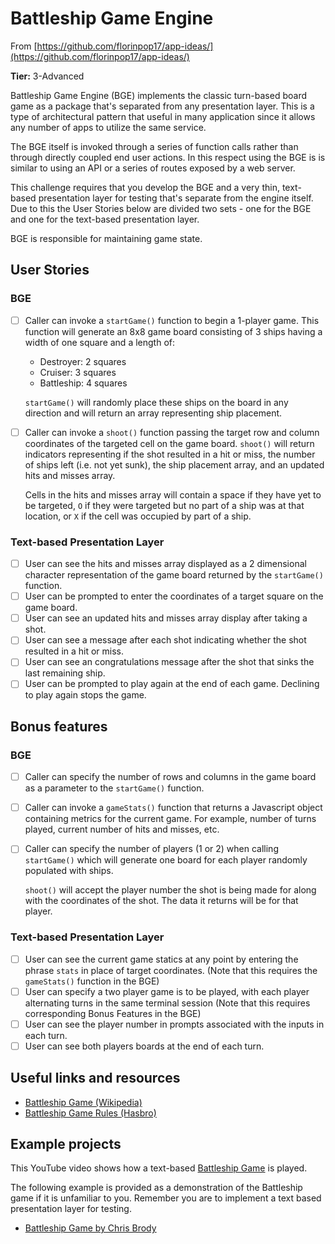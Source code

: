 # Battleship Game Engine

From [https://github.com/florinpop17/app-ideas/](https://github.com/florinpop17/app-ideas/)

**Tier:** 3-Advanced

Battleship Game Engine (BGE) implements the classic turn-based board game as a
package that's separated from any presentation layer. This is a type of
architectural pattern that useful in many application since it allows
any number of apps to utilize the same service.

The BGE itself is invoked through a series of function calls rather than
through directly coupled end user actions. In this respect using the BGE is
is similar to using an API or a series of routes exposed by a web server.

This challenge requires that you develop the BGE and a very thin, text-based
presentation layer for testing that's separate from the engine itself. Due to
this the User Stories below are divided two sets - one for the BGE and one
for the text-based presentation layer.

BGE is responsible for maintaining game state.

## User Stories

### BGE

-   [ ] Caller can invoke a `startGame()` function to begin a 1-player game. This function will generate an 8x8 game board consisting of 3 ships having a width of one square and a length of:

    -   Destroyer: 2 squares
    -   Cruiser: 3 squares
    -   Battleship: 4 squares

    `startGame()` will randomly place these ships on the board in any direction and will return an array representing ship placement.

-   [ ] Caller can invoke a `shoot()` function passing the target row and column coordinates of the targeted cell on the game board. `shoot()` will return indicators representing if the shot resulted in a hit or miss, the number of ships left (i.e. not yet sunk), the ship placement array, and an updated hits and misses array.

    Cells in the hits and misses array will contain a space if they have yet to be targeted, `O` if they were targeted but no part of a ship was at that location, or `X` if the cell was occupied by part of a ship.

### Text-based Presentation Layer

-   [ ] User can see the hits and misses array displayed as a 2 dimensional character representation of the game board returned by the `startGame()` function.
-   [ ] User can be prompted to enter the coordinates of a target square on the game board.
-   [ ] User can see an updated hits and misses array display after taking a shot.
-   [ ] User can see a message after each shot indicating whether the shot resulted in a hit or miss.
-   [ ] User can see an congratulations message after the shot that sinks the last remaining ship.
-   [ ] User can be prompted to play again at the end of each game. Declining to play again stops the game.

## Bonus features

### BGE

-   [ ] Caller can specify the number of rows and columns in the game board as a parameter to the `startGame()` function.
-   [ ] Caller can invoke a `gameStats()` function that returns a Javascript object containing metrics for the current game. For example, number of turns played, current number of hits and misses, etc.
-   [ ] Caller can specify the number of players (1 or 2) when calling `startGame()` which will generate one board for each player randomly populated with ships.

    `shoot()` will accept the player number the shot is being made for along with the coordinates of the shot. The data it returns will be for that player.

### Text-based Presentation Layer

-   [ ] User can see the current game statics at any point by entering the phrase `stats` in place of target coordinates. (Note that this requires the `gameStats()` function in the BGE)
-   [ ] User can specify a two player game is to be played, with each player alternating turns in the same terminal session (Note that this requires corresponding Bonus Features in the BGE)
-   [ ] User can see the player number in prompts associated with the inputs in each turn.
-   [ ] User can see both players boards at the end of each turn.

## Useful links and resources

-   [Battleship Game (Wikipedia)](<https://en.wikipedia.org/wiki/Battleship_(game)>)
-   [Battleship Game Rules (Hasbro)](https://www.hasbro.com/common/instruct/battleship.pdf)

## Example projects

This YouTube video shows how a text-based [Battleship Game](https://www.youtube.com/watch?v=TKksu3JXTTM) is played.

The following example is provided as a demonstration of the Battleship game if it is unfamiliar to you. Remember you are to implement a text based presentation layer for testing.

-   [Battleship Game by Chris Brody](https://codepen.io/CodifyAcademy/pen/ByBEOz)